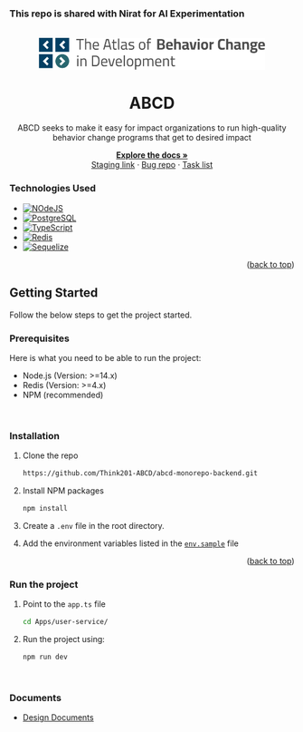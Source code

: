 ### This repo is shared with Nirat for AI Experimentation


<a id="readme-top"></a>

<!-- PROJECT LOGO -->
<br/>
<div align="center">
  <div>
    <a href="https://abcddev.think201.xyz/">
      <img src="/deploy/public/logo.jpg" alt="Logo" width="400">
    </a>
  </div>

  <h1 align="center">ABCD</h1>

  <p>
    ABCD seeks to make it easy for impact organizations to run high-quality behavior change programs that get to desired impact
  </p>

  <p align="center">
    <a href="https://3.basecamp.com/5668705/projects/34118276"><strong>Explore the docs »</strong></a>
    <br />
    <a href="https://abcddev.think201.xyz/">Staging link</a>
    ·
    <a href="https://github.com/Think201-ABCD/bug-repo/issues">Bug repo</a>
    ·
    <a href="https://github.com/orgs/Think201-ABCD/projects">Task list</a>
  </p>
</div>

### Technologies Used

-   [![NOdeJS][NodeJS]][NodeJS-url]
-   [![PostgreSQL][PostgreSQL]][PostgreSQL-url]
-   [![TypeScript][TypeScript]][TypeScript-url]
-   [![Redis][Redis]][Redis-url]
-   [![Sequelize][Sequelize]][Sequelize-url]




<p align="right">(<a href="#readme-top">back to top</a>)</p>

<!-- GETTING STARTED -->

## Getting Started

Follow the below steps to get the project started.

### Prerequisites
Here is what you need to be able to run the project:
- Node.js (Version: >=14.x)
- Redis (Version: >=4.x)
- NPM (recommended)

<br/>

### Installation

1. Clone the repo
    ```sh
   https://github.com/Think201-ABCD/abcd-monorepo-backend.git
    ```
2. Install NPM packages
    ```sh
    npm install
    ```
3. Create a `.env` file in the root directory.

4. Add the environment variables listed in the [`env.sample`](https://github.com/Think201-ABCD/abcd-monorepo-backend/blob/staging/env.sample) file

<p align="right">(<a href="#readme-top">back to top</a>)</p>

### Run the project

1. Point to the `app.ts` file
    ```sh
    cd Apps/user-service/
    ```
2. Run the project using:
    ```sh
    npm run dev
    ```

<br/>

### Documents
- [Design Documents](https://www.figma.com/design/IExuh8lJt2rnc3qS7Kykq2/Web-App)


[NodeJS]: https://img.shields.io/badge/NodeJS-5FA04E?style=for-the-badge&logo=nodedotjs&logoColor=white&labelColor=%235FA04E&color=%235FA04E
[NodeJS-url]: https://nodejs.org/en

[PostgreSQL]: https://img.shields.io/badge/postgresql-4169e1?style=for-the-badge&logo=postgresql&logoColor=white
[PostgreSQL-url]: https://www.postgresql.org/

[TypeScript]: https://shields.io/badge/TypeScript-3178C6?logo=TypeScript&logoColor=FFF&style=for-the-badge
[TypeScript-url]: https://www.typescriptlang.org/

[Redis]: https://img.shields.io/badge/Redis-DC382D?style=for-the-badge&logo=redis&logoColor=white
[Redis-url]: https://redis.io/

[Sequelize]: https://img.shields.io/badge/-Sequelize-52B0E7?style=for-the-badge&logo=sequelize&labelColor=52B0E7&logoColor=FFF
[Sequelize-url]: https://sequelize.org/
